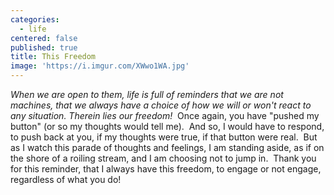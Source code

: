 ```yaml
---
categories:
  - life
centered: false
published: true
title: This Freedom
image: 'https://i.imgur.com/XWwo1WA.jpg'
---
```

_When we are open to them, life is full of reminders that we are not machines, that we always have a choice of how we will or won't react to any situation. Therein lies our freedom!_
​
Once again,
you have "pushed my button"
(or so my thoughts
would tell me).
​
And so,
I would have to respond,
to push back at you,
if my thoughts were true,
if that button were real.
​
But as I watch this parade
of thoughts and feelings,
I am standing aside,
as if on the shore
of a roiling stream,
and I am choosing
not to jump in.
​
Thank you for this reminder,
that I always have this freedom,
to engage or not engage,
regardless of what you do!